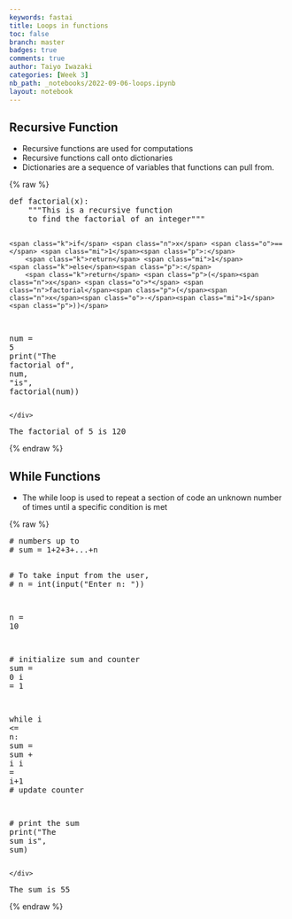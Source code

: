 ```yaml
---
keywords: fastai
title: Loops in functions
toc: false
branch: master
badges: true
comments: true
author: Taiyo Iwazaki
categories: [Week 3]
nb_path: _notebooks/2022-09-06-loops.ipynb
layout: notebook
---
```


<!--
#################################################
### THIS FILE WAS AUTOGENERATED! DO NOT EDIT! ###
#################################################
# file to edit: _notebooks/2022-09-06-loops.ipynb
-->

<div class="container" id="notebook-container">
        
<div class="cell border-box-sizing text_cell rendered"><div class="inner_cell">
<div class="text_cell_render border-box-sizing rendered_html">
<h2 id="Recursive-Function">Recursive Function<a class="anchor-link" href="#Recursive-Function"> </a></h2><ul>
<li>Recursive functions are used for computations</li>
<li>Recursive functions call onto dictionaries</li>
<li>Dictionaries are a sequence of variables that functions can pull from.</li>
</ul>

</div>
</div>
</div>
    {% raw %}
    
<div class="cell border-box-sizing code_cell rendered">
<div class="input">

<div class="inner_cell">
    <div class="input_area">
<div class=" highlight hl-ipython3"><pre><span></span><span class="k">def</span> <span class="nf">factorial</span><span class="p">(</span><span class="n">x</span><span class="p">):</span>
    <span class="sd">&quot;&quot;&quot;This is a recursive function</span>
<span class="sd">    to find the factorial of an integer&quot;&quot;&quot;</span>

    <span class="k">if</span> <span class="n">x</span> <span class="o">==</span> <span class="mi">1</span><span class="p">:</span>
        <span class="k">return</span> <span class="mi">1</span>
    <span class="k">else</span><span class="p">:</span>
        <span class="k">return</span> <span class="p">(</span><span class="n">x</span> <span class="o">*</span> <span class="n">factorial</span><span class="p">(</span><span class="n">x</span><span class="o">-</span><span class="mi">1</span><span class="p">))</span>


<span class="n">num</span> <span class="o">=</span> <span class="mi">5</span>
<span class="nb">print</span><span class="p">(</span><span class="s2">&quot;The factorial of&quot;</span><span class="p">,</span> <span class="n">num</span><span class="p">,</span> <span class="s2">&quot;is&quot;</span><span class="p">,</span> <span class="n">factorial</span><span class="p">(</span><span class="n">num</span><span class="p">))</span>
</pre></div>

    </div>
</div>
</div>

<div class="output_wrapper">
<div class="output">

<div class="output_area">

<div class="output_subarea output_stream output_stdout output_text">
<pre>The factorial of 5 is 120
</pre>
</div>
</div>

</div>
</div>

</div>
    {% endraw %}

<div class="cell border-box-sizing text_cell rendered"><div class="inner_cell">
<div class="text_cell_render border-box-sizing rendered_html">
<h2 id="While-Functions">While Functions<a class="anchor-link" href="#While-Functions"> </a></h2><ul>
<li>The while loop is used to repeat a section of code an unknown number of times until a specific condition is met</li>
</ul>

</div>
</div>
</div>
    {% raw %}
    
<div class="cell border-box-sizing code_cell rendered">
<div class="input">

<div class="inner_cell">
    <div class="input_area">
<div class=" highlight hl-ipython3"><pre><span></span><span class="c1"># numbers up to </span>
<span class="c1"># sum = 1+2+3+...+n</span>

<span class="c1"># To take input from the user,</span>
<span class="c1"># n = int(input(&quot;Enter n: &quot;))</span>

<span class="n">n</span> <span class="o">=</span> <span class="mi">10</span>

<span class="c1"># initialize sum and counter</span>
<span class="nb">sum</span> <span class="o">=</span> <span class="mi">0</span>
<span class="n">i</span> <span class="o">=</span> <span class="mi">1</span>

<span class="k">while</span> <span class="n">i</span> <span class="o">&lt;=</span> <span class="n">n</span><span class="p">:</span>
    <span class="nb">sum</span> <span class="o">=</span> <span class="nb">sum</span> <span class="o">+</span> <span class="n">i</span>
    <span class="n">i</span> <span class="o">=</span> <span class="n">i</span><span class="o">+</span><span class="mi">1</span>    <span class="c1"># update counter</span>

<span class="c1"># print the sum</span>
<span class="nb">print</span><span class="p">(</span><span class="s2">&quot;The sum is&quot;</span><span class="p">,</span> <span class="nb">sum</span><span class="p">)</span>
</pre></div>

    </div>
</div>
</div>

<div class="output_wrapper">
<div class="output">

<div class="output_area">

<div class="output_subarea output_stream output_stdout output_text">
<pre>The sum is 55
</pre>
</div>
</div>

</div>
</div>

</div>
    {% endraw %}

</div>
 


